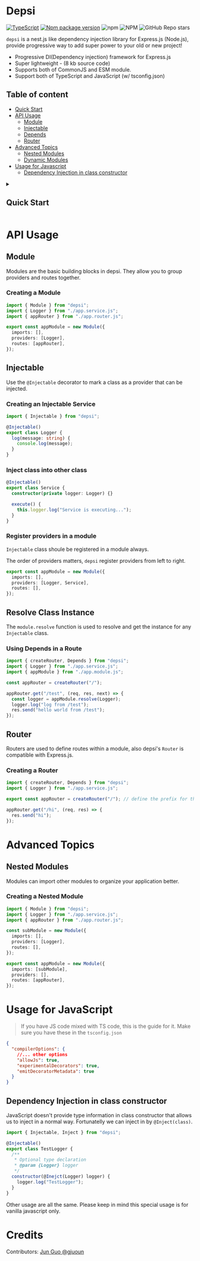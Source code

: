 # Depsi

[![TypeScript](https://img.shields.io/badge/--3178C6?logo=typescript&logoColor=ffffff)](https://www.typescriptlang.org/)
[![Npm package version](https://badgen.net/npm/v/depsi)](https://www.npmjs.com/package/depsi)
![npm](https://img.shields.io/npm/dw/depsi)
![NPM](https://img.shields.io/npm/l/depsi)
![GitHub Repo stars](https://img.shields.io/github/stars/deligenius/depsi?style=social)

`depsi` is a nest.js like dependency injection library for Express.js (Node.js), provide progressive way to add super power to your old or new project!

- Progressive DI(Dependency injection) framework for Express.js
- Super lightweight - (8 kb source code)
- Supports both of CommonJS and ESM module.
- Support both of TypeScript and JavaScript (w/ tsconfig.json)

## Table of content

- [Quick Start](#quick-start)
- [API Usage](#api-usage)
  - [Module](#module)
  - [Injectable](#injectable)
  - [Depends](#depends)
  - [Router](#router)
- [Advanced Topics](#advanced-topics)
  - [Nested Modules](#nested-modules)
  - [Dynamic Modules](#dynamic-modules)
- [Usage for Javascript](#usage-for-javascript)
  - [Dependency Injection in class constructor](#dependency-injection-in-class-constructor)

<details><summary><h2>Quick Start</h3></summary>

### Installation

```bash
npm install depsi express @types/express
```

### Update tsconfig.json

Make sure these options are `true` in your `tsconfig.json`

- `experimentalDecorators`
- `emitDecoratorMetadata`

```json
{
  "compilerOptions": {
    //... other options
    "experimentalDecorators": true,
    "emitDecoratorMetadata": true
  }
}
```

### Basic Setup

You'll need to create 4 files to get started, here is our recommended setup.

```typescript
// app.ts
import express from "express";
import { initializeModule } from "depsi";
import { appModule } from "./app.module.js";

async function main() {
  const app = express();

  initializeModule(app, appModule);

  app.listen(3000, () => {
    console.log("Server is running on port 3000");
  });
}
main();
```

```typescript
//app.service.ts
import { Injectable } from "depsi";

@Injectable()
export class Logger {
  log(message: string) {
    console.log(message);
  }
}
```

```typescript
//app.router.ts
import { createRouter } from "depsi";
import { Logger } from "./app.service.js"; // or "./app.service" if you are using CommonJS
import { appModule } from "./app.module.js";

// "/" is the prefix of the router
export const appRouter = createRouter("/");

appRouter.get("/hi", (req, res) => {
  res.send("hi");
});

appRouter.get("/test", (req, res, next) => {
  // we can resolve the Logger service from the appModule
  const logger = appModule.resolve(Logger);
  logger.log("log from /test");

  res.send("hello world from /test");
});
```

```typescript
//app.module.ts
import { appRouter } from "./app.router.js"; // or "./app.router" if you are using CommonJS
import { Module } from "depsi";
import { Logger } from "./app.service.js"; // or "./app.service" if you are using CommonJS

export const appModule = new Module({
  imports: [],
  providers: [Logger],
  routes: [appRouter],
});
```

### You're good to go

Now, run your app and see your log by hitting
`curl localhost:3000/test`

</details>

# API Usage

## Module

Modules are the basic building blocks in depsi. They allow you to group providers and routes together.

### Creating a Module

```typescript
import { Module } from "depsi";
import { Logger } from "./app.service.js";
import { appRouter } from "./app.router.js";

export const appModule = new Module({
  imports: [],
  providers: [Logger],
  routes: [appRouter],
});
```

## Injectable

Use the `@Injectable` decorator to mark a class as a provider that can be injected.

### Creating an Injectable Service

```typescript
import { Injectable } from "depsi";

@Injectable()
export class Logger {
  log(message: string) {
    console.log(message);
  }
}
```

### Inject class into other class

```ts
@Injectable()
export class Service {
  constructor(private logger: Logger) {}

  execute() {
    this.logger.log("Service is executing...");
  }
}
```

### Register providers in a module

`Injectable` class shoule be registered in a module always.

The order of providers matters, `depsi` register providers from left to right.

```ts
export const appModule = new Module({
  imports: [],
  providers: [Logger, Service],
  routes: [],
});
```

## Resolve Class Instance

The `module.resolve` function is used to resolve and get the instance for any `Injectable` class.

### Using Depends in a Route

```typescript
import { createRouter, Depends } from "depsi";
import { Logger } from "./app.service.js";
import { appModule } from "./app.module.js";

const appRouter = createRouter("/");

appRouter.get("/test", (req, res, next) => {
  const logger = appModule.resolve(Logger);
  logger.log("log from /test");
  res.send("hello world from /test");
});
```

## Router

Routers are used to define routes within a module, also depsi's `Router` is compatible with Express.js.

### Creating a Router

```typescript
import { createRouter, Depends } from "depsi";
import { Logger } from "./app.service.js";

export const appRouter = createRouter("/"); // define the prefix for the router

appRouter.get("/hi", (req, res) => {
  res.send("hi");
});
```

###

# Advanced Topics

## Nested Modules

Modules can import other modules to organize your application better.

### Creating a Nested Module

```typescript
import { Module } from "depsi";
import { Logger } from "./app.service.js";
import { appRouter } from "./app.router.js";

const subModule = new Module({
  imports: [],
  providers: [Logger],
  routes: [],
});

export const appModule = new Module({
  imports: [subModule],
  providers: [],
  routes: [appRouter],
});
```

# Usage for JavaScript

> If you have JS code mixed with TS code, this is the guide for it.
> Make sure you have these in the `tsconfig.json`

```json
{
  "compilerOptions": {
    //... other options
    "allowJs": true,
    "experimentalDecorators": true,
    "emitDecoratorMetadata": true
  }
}
```

## Dependency Injection in class constructor

JavaScript doesn't provide type information in class constructor that allows us to inject in a normal way. Fortunatelly we can inject in by `@Inject(class)`.

```javascript
import { Injectable, Inject } from "depsi";

@Injectable()
export class TestLogger {
  /**
   * Optional type declaration
   * @param {Logger} logger
   */
  constructor(@Inejct(Logger) logger) {
    logger.log("TestLogger");
  }
}
```

Other usage are all the same. Please keep in mind this special usage is for vanilla javascript only.

# Credits

Contributors: [Jun Guo @gjuoun](https://github.com/gjuoun)
